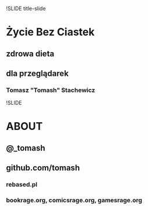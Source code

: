 !SLIDE title-slide

# Życie Bez Ciastek
## zdrowa dieta
## dla przeglądarek
### Tomasz "Tomash" Stachewicz


!SLIDE

# ABOUT

## @_tomash
## github.com/tomash

### rebased.pl
### bookrage.org, comicsrage.org, gamesrage.org
